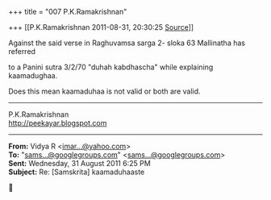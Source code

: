 +++
title = "007 P.K.Ramakrishnan"

+++
[[P.K.Ramakrishnan	2011-08-31, 20:30:25 [Source](https://groups.google.com/g/samskrita/c/Z-TyJPS7lI8)]]



Against the said verse in Raghuvamsa sarga 2- sloka 63 Mallinatha has referred

to a Panini sutra 3/2/70 "duhah kabdhascha" while explaining kaamadughaa.

  

Does this mean kaamaduhaa is not valid or both are valid.



-----------------------------------  
P.K.Ramakrishnan  
<http://peekayar.blogspot.com>  

------------------------------------------------------------------------

**From:** Vidya R \<[imar...@yahoo.com]()\>  
**To:** "[sams...@googlegroups.com]()" \<[sams...@googlegroups.com]()\>  
**Sent:** Wednesday, 31 August 2011 6:25 PM  
**Subject:** Re: \[Samskrita\] kaamaduhaaste  



